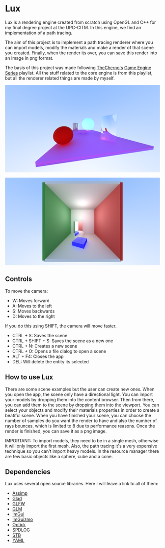 # Lux

Lux is a rendering engine created from scratch using OpenGL and C++ for my final degree project at the UPC-CITM. In this engine, we find an implementation of a path tracing.

The aim of this project is to implement a path tracing renderer where you can import models, modify the materials and make a render of that scene you created. Finally, when the render its over, you can save this render into an image in png format.

The basis of this project was made following [TheCherno's](https://www.youtube.com/c/TheChernoProject) [Game Engine Series](https://www.youtube.com/playlist?list=PLlrATfBNZ98dC-V-N3m0Go4deliWHPFwT) playlist. All the stuff related to the core engine is from this playlist, but all the renderer related things are made by myself.

![](https://github.com/LucasPG14/Lux/blob/main/Screenshots/Render.png)

![](https://github.com/LucasPG14/Lux/blob/main/Screenshots/RendererCompleto.png)

## Controls

To move the camera:

- W: Moves forward
- A: Moves to the left
- S: Moves backwards
- D: Moves to the right

If you do this using SHIFT, the camera will move faster.

- CTRL + S: Saves the scene
- CTRL + SHIFT + S: Saves the scene as a new one
- CTRL + N: Creates a new scene
- CTRL + O: Opens a file dialog to open a scene
- ALT + F4: Closes the app
- DEL: Will delete the entity its selected

## How to use Lux

There are some scene examples but the user can create new ones. When you open the app, the scene only have a directional light. You can import your models by dropping them into the content browser. Then from there, you can add them to the scene by dropping them into the viewport. You can select your objects and modify their materials properties in order to create a beatiful scene.
When you have finished your scene, you can choose the number of samples do you want the render to have and also the number of rays bounces, which is limited to 8 due to performance reasons. Once the render is finished, you can save it as a png image.

IMPORTANT: To import models, they need to be in a single mesh, otherwise it will only import the first mesh. Also, the path tracing it's a very expensive technique so you can't import heavy models. In the resource manager there are few basic objects like a sphere, cube and a cone.

## Dependencies

Lux uses several open source libraries. Here I will leave a link to all of them:

- [Assimp](https://github.com/assimp/assimp)
- [Glad](https://glad.dav1d.de/)
- [GLFW](https://github.com/glfw/glfw)
- [GLM](https://github.com/g-truc/glm)
- [ImGui](https://github.com/ocornut/imgui)
- [ImGuizmo](https://github.com/CedricGuillemet/ImGuizmo)
- [Optick](https://github.com/bombomby/optick)
- [SPDLOG](https://github.com/gabime/spdlog)
- [STB](https://github.com/nothings/stb)
- [YAML](https://github.com/jbeder/yaml-cpp)
